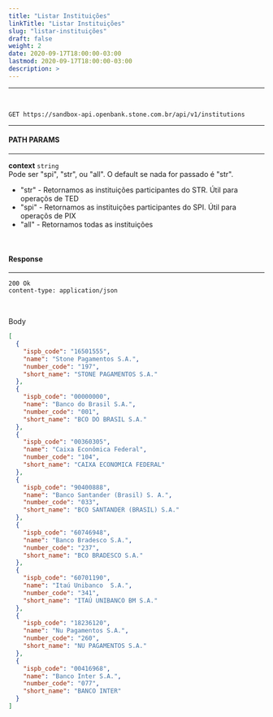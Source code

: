 ```yaml
---
title: "Listar Instituições"
linkTitle: "Listar Instituições"
slug: "listar-instituições"
draft: false
weight: 2
date: 2020-09-17T18:00:00-03:00
lastmod: 2020-09-17T18:00:00-03:00
description: >
---
```


---
<br>

```http
GET https://sandbox-api.openbank.stone.com.br/api/v1/institutions
```

---

#### **PATH PARAMS**

---

**context**  `string`
<br> Pode ser "spi", "str", ou "all". O default se nada for passado é "str".

* "str" - Retornamos as instituições participantes do STR. Útil para operaçõs de TED
* "spi" - Retornamos as instituições participantes do SPI. Útil para operaçõs de PIX
* "all" - Retornamos todas as instituições

<br>

#### **Response**
---


```http
200 Ok
content-type: application/json
```
<br>

Body
```JSON
[
  {
    "ispb_code": "16501555",
    "name": "Stone Pagamentos S.A.",
    "number_code": "197",
    "short_name": "STONE PAGAMENTOS S.A."
  },
  {
    "ispb_code": "00000000",
    "name": "Banco do Brasil S.A.",
    "number_code": "001",
    "short_name": "BCO DO BRASIL S.A."
  },
  {
    "ispb_code": "00360305",
    "name": "Caixa Econômica Federal",
    "number_code": "104",
    "short_name": "CAIXA ECONOMICA FEDERAL"
  },
  {
    "ispb_code": "90400888",
    "name": "Banco Santander (Brasil) S. A.",
    "number_code": "033",
    "short_name": "BCO SANTANDER (BRASIL) S.A."
  },
  {
    "ispb_code": "60746948",
    "name": "Banco Bradesco S.A.",
    "number_code": "237",
    "short_name": "BCO BRADESCO S.A."
  },
  {
    "ispb_code": "60701190",
    "name": "Itaú Unibanco  S.A.",
    "number_code": "341",
    "short_name": "ITAÚ UNIBANCO BM S.A."
  },
  {
    "ispb_code": "18236120",
    "name": "Nu Pagamentos S.A.",
    "number_code": "260",
    "short_name": "NU PAGAMENTOS S.A."
  },
  {
    "ispb_code": "00416968",
    "name": "Banco Inter S.A.",
    "number_code": "077",
    "short_name": "BANCO INTER"
  }
]
```
